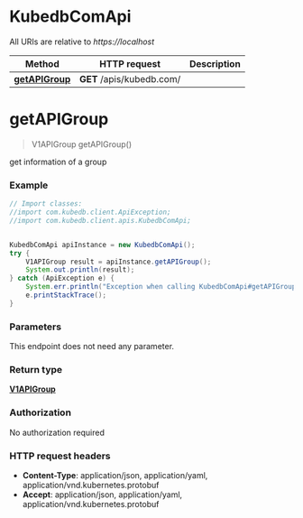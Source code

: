 # KubedbComApi

All URIs are relative to *https://localhost*

Method | HTTP request | Description
------------- | ------------- | -------------
[**getAPIGroup**](KubedbComApi.md#getAPIGroup) | **GET** /apis/kubedb.com/ | 


<a name="getAPIGroup"></a>
# **getAPIGroup**
> V1APIGroup getAPIGroup()



get information of a group

### Example
```java
// Import classes:
//import com.kubedb.client.ApiException;
//import com.kubedb.client.apis.KubedbComApi;


KubedbComApi apiInstance = new KubedbComApi();
try {
    V1APIGroup result = apiInstance.getAPIGroup();
    System.out.println(result);
} catch (ApiException e) {
    System.err.println("Exception when calling KubedbComApi#getAPIGroup");
    e.printStackTrace();
}
```

### Parameters
This endpoint does not need any parameter.

### Return type

[**V1APIGroup**](V1APIGroup.md)

### Authorization

No authorization required

### HTTP request headers

 - **Content-Type**: application/json, application/yaml, application/vnd.kubernetes.protobuf
 - **Accept**: application/json, application/yaml, application/vnd.kubernetes.protobuf

